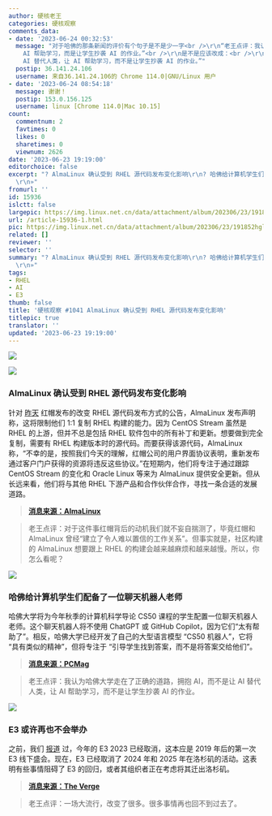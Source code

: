```yaml
---
author: 硬核老王
categories: 硬核观察
comments_data:
- date: '2023-06-24 00:32:53'
  message: "对于哈佛的那条新闻的评价有个句子是不是少一字<br />\r\n“老王点评：我认为哈佛大学走在了正确的道路，拥抱 AI，而不是让 AI 替代人类，让
    AI 帮助学习，而是让学生抄袭 AI 的作业。”<br />\r\n是不是应该改成：<br />\r\n“老王点评：我认为哈佛大学走在了正确的道路，拥抱 AI，而不是让
    AI 替代人类，让 AI 帮助学习，而不是让学生抄袭 AI 的作业。”"
  postip: 36.141.24.106
  username: 来自36.141.24.106的 Chrome 114.0|GNU/Linux 用户
- date: '2023-06-24 08:54:18'
  message: 谢谢！
  postip: 153.0.156.125
  username: linux [Chrome 114.0|Mac 10.15]
count:
  commentnum: 2
  favtimes: 0
  likes: 0
  sharetimes: 0
  viewnum: 2626
date: '2023-06-23 19:19:00'
editorchoice: false
excerpt: "? AlmaLinux 确认受到 RHEL 源代码发布变化影响\r\n? 哈佛给计算机学生们配备了一位聊天机器人老师\r\n? E3 或许再也不会举办\r\n»
  \r\n»"
fromurl: ''
id: 15936
islctt: false
largepic: https://img.linux.net.cn/data/attachment/album/202306/23/191852hglog9eegeeiht9e.jpg
url: /article-15936-1.html
pic: https://img.linux.net.cn/data/attachment/album/202306/23/191852hglog9eegeeiht9e.jpg.thumb.jpg
related: []
reviewer: ''
selector: ''
summary: "? AlmaLinux 确认受到 RHEL 源代码发布变化影响\r\n? 哈佛给计算机学生们配备了一位聊天机器人老师\r\n? E3 或许再也不会举办\r\n»
  \r\n»"
tags:
- RHEL
- AI
- E3
thumb: false
title: '硬核观察 #1041 AlmaLinux 确认受到 RHEL 源代码发布变化影响'
titlepic: true
translator: ''
updated: '2023-06-23 19:19:00'
---
```


![](https://img.linux.net.cn/data/attachment/album/202306/23/191852hglog9eegeeiht9e.jpg)


![](https://img.linux.net.cn/data/attachment/album/202306/23/191905dmjamapx2ja4kxla.jpg)


### AlmaLinux 确认受到 RHEL 源代码发布变化影响


针对 [昨天](/article-15933-1.html) 红帽发布的改变 RHEL 源代码发布方式的公告，AlmaLinux 发布声明称，这将限制他们 1:1 复制 RHEL 构建的能力。因为 CentOS Stream 虽然是 RHEL 的上游，但并不总是包括 RHEL 软件包中的所有补丁和更新。想要做到完全复制，需要有 RHEL 构建版本时的源代码。而要获得该源代码，AlmaLinux 称，“不幸的是，按照我们今天的理解，红帽公司的用户界面协议表明，重新发布通过客户门户获得的资源将违反这些协议。”在短期内，他们将专注于通过跟踪 CentOS Stream 的变化和 Oracle Linux 等来为 AlmaLinux 提供安全更新。但从长远来看，他们将与其他 RHEL 下游产品和合作伙伴合作，寻找一条合适的发展道路。



> 
> **[消息来源：AlmaLinux](https://almalinux.org/blog/impact-of-rhel-changes/)**
> 
> 
> 



> 
> 老王点评：对于这件事红帽背后的动机我们就不妄自揣测了，毕竟红帽和 AlmaLinux 曾经“建立了令人难以置信的工作关系”。但事实就是，社区构建的 AlmaLinux 想要跟上 RHEL 的构建会越来越麻烦和越来越慢。所以，你怎么看呢？
> 
> 
> 


![](https://img.linux.net.cn/data/attachment/album/202306/23/191918j8996hl2npnjlh27.jpg)


### 哈佛给计算机学生们配备了一位聊天机器人老师


哈佛大学将为今年秋季的计算机科学导论 CS50 课程的学生配置一位聊天机器人老师。这个聊天机器人将不使用 ChatGPT 或 GitHub Copilot，因为它们“太有帮助了”。相反，哈佛大学已经开发了自己的大型语言模型 “CS50 机器人”，它将 “具有类似的精神”，但将专注于 “引导学生找到答案，而不是将答案交给他们”。



> 
> **[消息来源：PCMag](https://www.pcmag.com/news/harvards-new-computer-science-teacher-is-a-chatbot)**
> 
> 
> 



> 
> 老王点评：我认为哈佛大学走在了正确的道路，拥抱 AI，而不是让 AI 替代人类，让 AI 帮助学习，而不是让学生抄袭 AI 的作业。
> 
> 
> 


![](https://img.linux.net.cn/data/attachment/album/202306/23/191935g9yt34c11dycd99v.jpg)


### E3 或许再也不会举办


之前，我们 [报道](/article-15682-1.html) 过，今年的 E3 2023 已经取消，这本应是 2019 年后的第一次 E3 线下盛会。现在，E3 已经取消了 2024 年和 2025 年在洛杉矶的活动。这表明有些事情阻碍了 E3 的回归，或者其组织者正在考虑将其迁出洛杉矶。



> 
> **[消息来源：The Verge](https://www.theverge.com/2023/6/22/23770393/e3-2024-2025-canceled-la-tourism)**
> 
> 
> 



> 
> 老王点评：一场大流行，改变了很多。很多事情再也回不到过去了。
> 
> 
>